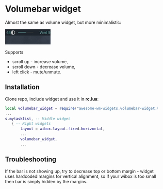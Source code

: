 # Volumebar widget

Almost the same as volume widget, but more minimalistic:

![screenshot](out.gif)

Supports 
 - scroll up - increase volume, 
 - scroll down - decrease volume, 
 - left click - mute/unmute.
 
 ## Installation
 
 Clone repo, include widget and use it in **rc.lua**:
 
 ```lua
local volumebar_widget = require("awesome-wm-widgets.volumebar-widget.volumebar")
...
s.mytasklist, -- Middle widget
	{ -- Right widgets
    	layout = wibox.layout.fixed.horizontal,
		...
		volumebar_widget,
		...      
 ```

## Troubleshooting

If the bar is not showing up, try to decrease top or bottom margin - widget uses hardcoded margins for vertical alignment, so if your wibox is too small then bar is simply hidden by the margins.
